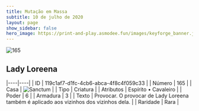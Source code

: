 ```yaml
---
title: Mutação em Massa
subtitle: 10 de julho de 2020
layout: page
show_sidebar: false
hero_image: https://print-and-play.asmodee.fun/images/keyforge_banner.jpg
---
```


![165](https://cdn.keyforgegame.com/media/card_front/pt/479_165_WM5FCHMM98VC_pt.png)

## Lady Loreena

|----|----|
| ID | 119c1af7-d1fc-4cb6-abca-4f8c4f059c33 |
| Número | 165 |
| Casa | ![Sanctum](https://archonarcana.com/images/thumb/c/c7/Sanctum.png/22px-Sanctum.png "Santuário") |
| Tipo | Criatura |
| Atributos | Espírito • Cavaleiro |
| Poder | 6 |
| Armadura | 3 |
| Texto | Provocar.  O provocar de Lady Loreena também é aplicado aos vizinhos dos vizinhos dela. |
| Raridade | Rara |
